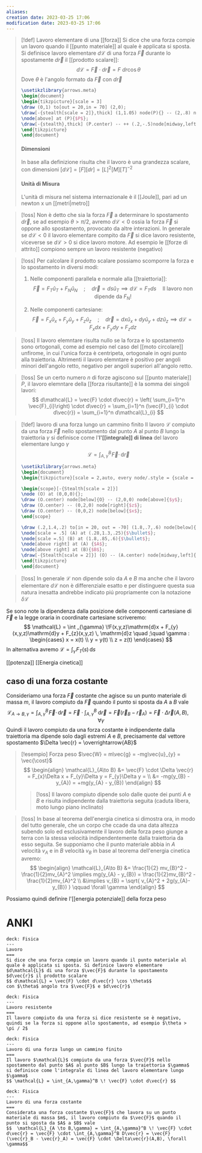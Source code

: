 ```yaml
---
aliases: 
creation date: 2023-03-25 17:06
modification date: 2023-03-25 17:06
---
```


>[!def] Lavoro elementare di una [[forza]]
>Si dice che una forza compie un lavoro quando il [[punto materiale]] al quale è applicata si sposta. Si definisce lavoro elementare $d\mathcal{L}$ di una forza $\vec{F}$ durante lo spostamente $d\vec{r}$ il [[prodotto scalare]]:
> $$
> d\mathcal{L} = \vec{F} \cdot d\vec{r} = F\ dr\cos \theta
>$$
>Dove $\theta$ è l'angolo formato da $\vec{F}$ con $d\vec{r}$
>
> ```tikz
> \usetikzlibrary{arrows.meta}
>\begin{document}
>\begin{tikzpicture}[scale = 3]
>\draw (0,1) to[out = 20,in = 70] (2,0);
>\draw[-{stealth[scale = 2]},thick] (1,1.05) node(P){} -- (2,.8) node[midway,above]{$d\vec{r}$};
>\node[above] at (P){$P$};
>\draw[-{stealth},thick] (P.center) -- ++ (.2,-.5)node[midway,left]{$\vec{F}$};
>\end{tikzpicture}
>\end{document}
>```
>#### Dimensioni
>In base alla definizione risulta che il lavoro è una grandezza scalare, con dimensioni
>$[d\mathcal{L}] = [F][dr] = [L]^2[M][T]^{-2}$
>
>#### Unità di Misura
>L'unità di misura nel sistema internazionale è il [[Joule]], pari ad un newton x un [[metri|metro]]


>[!oss]
>Non è detto che sia la forza $\vec{F}$ a determinare lo spostamento $d\vec{r}$, se ad esempio $\theta > \pi / 2$, avremo $d\mathcal{L} < 0$ ossia la forza $\vec{F}$ si oppone allo spostamento, provocato da altre interazioni.
>In generale se $d\mathcal{L}< 0$ il lavoro elementare compito da $\vec{F}$ si dice lavoro resistente, viceverse se $d\mathcal{L} > 0$ si dice lavoro motore. Ad esempio le [[forze di attrito]] compiono sempre un lavoro resistente (negativo)

>[!oss]
>Per calcolare il prodotto scalare possiamo scomporre la forza e lo spostamento in diversi modi:
>1. Nelle componenti parallela e normale alla [[traiettoria]]:
>   $$ \vec{F} = F_{T} \hat{u}_{T} + F_{N}\hat{u}_{N}\quad ;\quad d\vec{r} = ds \hat{u}_{T} \implies d\mathcal{L} = F_{T}ds \quad \text{Il lavoro non dipende da }F_{N}!$$
>
>2. Nelle componenti cartesiane:
> $$ \vec{F} = F_{x}\hat{u}_{x} + F_{y}\hat{u}_{y} + F_{z}\hat{u}_{z}\quad;\quad d\vec{r} = dx\hat{u}_{x} + dy\hat{u}_{y} + dz\hat{u}_{z} \implies d\mathcal{L} = F_{x}dx + F_{y}dy + F_{z}dz $$

>[!oss]
>Il lavoro elemntare risulta nullo se la forza e lo spostamento sono ortogonali, come ad esempio nel caso del [[moto circolare]] unfirome, in cui l'unica forza è centripeta, ortogonale in ogni punto alla traiettoria. Altrimenti il lavoro elemntare è positivo per angoli minori dell'angolo retto, negativo per angoli superiori all'angolo retto.

>[!oss]
>Se un certo numero $n$ di forze agiscono sul [[punto materiale]] $P$, il lavoro elemntare della [[forza risultante]] è la somma dei singoli lavori:
> $$
> d\mathcal{L} = \vec{F} \cdot d\vec{r} = \left( \sum_{i=1}^n \vec{F}_{i}\right) \cdot d\vec{r} = \sum_{i=1}^n (\vec{F}_{i} \cdot d\vec{r}) = \sum_{i=1}^n d\mathcal{L}_{i}
>$$

>[!def] lavoro di una forza lungo un cammino finito
>Il lavoro $\mathcal{L}$ compiuto da una forza $\vec{F}$ nello spostamento dal punto $A$ al punto $B$ lungo la traiettoria $\gamma$ si definisce come l'**l'[[integrale]] di linea** del lavoro elementare lungo $\gamma$
> $$
> \mathcal{L} = \int _{A,\gamma}^B \!\vec{F} \cdot\, \mathrm{d}\vec{r} 
>$$
>
> ```tikz
> \usetikzlibrary{arrows.meta}
>\begin{document}
>\begin{tikzpicture}[scale = 2,auto, every node/.style = {scale = 1.5}]
>
>\begin{scope}[-{Stealth[scale = 2]}]
>\node (O) at (0,0,0){};
>\draw (O.center) node[below]{O} -- (2,0,0) node[above]{$y$};
>\draw (O.center) -- (0,2,0) node[right]{$z$};
>\draw (O.center) -- (0,0,2) node[below]{$x$};
>\end{scope}
>
>\draw (.2,1.4,.2) to[in = 20, out = -70] (1.8,.7,.6) node[below]{$\gamma$};
>\node[scale = .5] (A) at (.28,1.3,.25){$\bullet$};
>\node[scale =.5] (B) at (1.8,.85,.6){$\bullet$};
>\node[above right] at (A) {$A$};
>\node[above right] at (B){$B$};
>\draw[-{Stealth[scale = 2]}] (O) -- (A.center) node[midway,left]{$\vec{r}$};
>\end{tikzpicture}
>\end{document}
>```
>

>[!oss]
>In generale $\mathcal{L}$ non dipende solo da $A$ e $B$ ma anche che il lavoro elementare $d\mathcal{L}$ non è differenziale esatto e per distinguere questa sua natura inesatta andrebbe indicato piú propriamente con la notazione $\delta \mathcal{L}$

Se sono note la dipendenza dalla posizione delle componenti cartesiane di $\vec{F}$ e la legge oraria in coordinate cartesiane scriveremo:
$$
\mathcal{L} = \int _{\gamma} \!F(x,y,z)\mathrm{d}x + F_{y}(x,y,z)\mathrm{d}y + F_{z}(x,y,z) \, \mathrm{d}z \quad ;\quad \gamma : \begin{cases}
x = x(t) \\
y = y(t) \\
z = z(t)
\end{cases} 
$$
In alternativa avremo
$\mathcal{L} = \int _{\gamma} \!F_{T}(s) \, \mathrm{d}s$


[[potenza]]
[[Energia cinetica]]
## caso di una forza costante
Consideriamo una forza $\vec{F}$ costante che agisce su un punto materiale di massa $m$, il lavoro compiuto da $\vec{F}$ quando il punto si sposta da $A$ a $B$ vale
$$
\mathcal{L}_{A \to B,\gamma} = \int _{A,\gamma}^B \!\vec{F}\cdot \, \mathrm{d}\vec{r} = \vec{F} \cdot \int _{A,\gamma}^B \! \, \mathrm{d}\vec{r} = \vec{F}(\vec{r}_{B}-\vec{r}_{A}) = \vec{F} \cdot \Delta \vec{r}(A,B),\quad\forall \gamma
$$
Quindi il lavoro compiuto da una forza costante è indipendente dalla traiettoria ma dipende solo dagli estremi $A$ e $B$, precisamente dal vettore spostamento $\Delta \vec{r} = \overrightarrow{AB}$

>[!esempio] Forza peso
>$\vec{W} = m\vec{g} = -mg\vec{u}_{y} = \vec{\cost}$
>$$ \begin{align}
>\mathcal{L}_{A\to B} &= \vec{F} \cdot \Delta \vec{r} = F_{x}\Delta x + F_{y}\Delta y = F_{y}\Delta y = \\
>&= -mg(y_{B} - y_{A}) = +mg(y_{A} - y_{B})
>\end{align} $$
>
>>[!oss]
>>Il lavoro compiuto dipende solo dalle quote dei punti $A$ e $B$ e risulta indipendente dalla traiettoria seguita (caduta libera, moto lungo piano inclinato)

>[!oss]
>In base al teorema dell'energia cinetica si dimostra ora, in modo del tutto generale, che un corpo che ccade da una data altezza subendo solo ed esclusivamente il lavoro della forza peso giunge a terra con la stessa velocità indipendentemente dalla traiettoria da esso seguita.
>Se supponiamo che il punto materiale abbia in $A$ velocità $v_{A}$ e in $B$ velocità $v_{B}$ in base al teorema dell'energia cinetica avremo:
>$$ \begin{align}
>\mathcal{L}_{A\to B} &= \frac{1}{2} mv_{B}^2 - \frac{1}{2}mv_{A}^2 \implies mg(y_{A} - y_{B}) = \frac{1}{2}mv_{B}^2 - \frac{1}{2}mv_{A}^2  \\
>&\implies v_{B} = \sqrt{ v_{A}^2 + 2g(y_{A}-y_{B}) } \qquad \forall \gamma
>\end{align} $$

Possiamo quindi definire l'[[energia potenziale]] della forza peso

# ANKI

```anki
deck: Fisica
---
Lavoro
===
Si dice che una forza compie un lavoro quando il punto materiale al quale è applicata si sposta. Si definice lavoro elementare $d\mathcal{L}$ di una forza $\vec{F}$ durante lo spostamento $d\vec{r}$ il prodotto scalare
$$ d\mathcal{L} = \vec{F} \cdot d\vec{r} \cos \theta$$
con $\theta$ angolo tra $\vec{F}$ e $d\vec{r}$
```


```anki
deck: Fisica
---
Lavoro resistente
===
Il lavoro compiuto da una forza si dice resistente se è negativo, quindi se la forza si oppone allo spostamento, ad esempio $\theta > \pi / 2$
```


```anki
deck: Fisica
---
Lavoro di una forza lungo un cammino finito
===
Il lavoro $\mathcal{L}$ compiuto da una forza $\vec{F}$ nello spostamento dal punto $A$ al punto $B$ lungo la traiettoria $\gamma$ si definisce come l'integrale di linea del lavoro elementare lungo $\gamma$
$$ \mathcal{L} = \int_{A,\gamma}^B \! \vec{F} \cdot d\vec{r} $$
```


```anki
deck: Fisica
---
Lavoro di una forza costante
===
Considerata una forza costante $\vec{F}$ che lavora su un punto materiale di massa $m$, il lavoro compiuto da $\vec{F}$ quando il punto si sposta da $A$ a $B$ vale
$$  \mathcal{L}_{A \to B,\gamma} = \int_{A,\gamma}^B \! \vec{F} \cdot d\vec{r} = \vec{F} \cdot \int_{A,\gamma}^B D\vec{r} = \vec{F} (\vec{r}_B - \vec{r}_A) = \vec{F} \cdot \Delta\vec{r}(A,B), \forall \gamma$$
```
